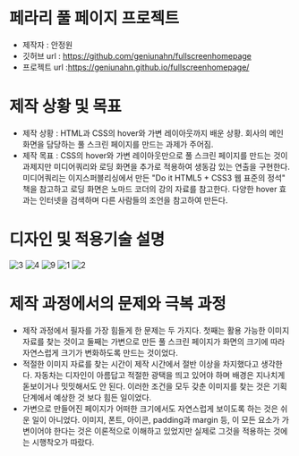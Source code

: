 # 페라리 풀 페이지 프로젝트
- 제작자 : 안정원
- 깃허브 url : https://github.com/geniunahn/fullscreenhomepage
- 프로젝트 url :https://geniunahn.github.io/fullscreenhomepage/

# 제작 상황 및 목표
- 제작 상황 : HTML과 CSS의 hover와 가변 레이아웃까지 배운 상황. 회사의 메인 화면을 담당하는 풀 스크린 페이지를 만드는 과제가 주어짐.
- 제작 목표 : CSS의 hover와 가변 레이아웃만으로 풀 스크린 페이지를 만드는 것이 과제지만 미디어쿼리와 로딩 화면을 추가로 적용하여 생동감 있는 연출을 구현한다. 미디어쿼리는 이지스퍼블리싱에서 만든 "Do it HTML5 + CSS3 웹 표준의 정석" 책을 참고하고 로딩 화면은 노마드 코더의 강의 자료를 참고한다. 다양한 hover 효과는 인터넷을 검색하며 다른 사람들의 조언을 참고하여 만든다.

# 디자인 및 적용기술 설명
![3](https://user-images.githubusercontent.com/106502672/209603978-65fa17c3-6dad-4904-8b85-d44f69118555.jpg)
![4](https://user-images.githubusercontent.com/106502672/209604039-3509b8d8-29c0-432e-a35d-37f4c4784e47.jpg)
![9](https://user-images.githubusercontent.com/106502672/209604049-f3191f0f-b75b-4975-a353-682d6f584080.jpg)
![1](https://user-images.githubusercontent.com/106502672/209604073-305412d7-1931-460e-b1a1-5e7832df373c.jpg)
![2](https://user-images.githubusercontent.com/106502672/209604080-318fcfee-2573-487f-a662-4687e1a78f4f.jpg)

# 제작 과정에서의 문제와 극복 과정
- 제작 과정에서 필자를 가장 힘들게 한 문제는 두 가지다. 첫째는 활용 가능한 이미지 자료를 찾는 것이고 둘째는 가변으로 만든 풀 스크린 페이지가 화면의 크기에 따라 자연스럽게 크기가 변화하도록 만드는 것이었다. 
- 적절한 이미지 자료를 찾는 시간이 제작 시간에서 절반 이상을 차지했다고 생각한다. 자동차는 디자인이 아름답고 적절한 광택을 띄고 있어야 하며 배경은 지나치게 돋보이거나 밋밋해서도 안 된다. 이러한 조건을 모두 갖춘 이미지를 찾는 것은 기획 단계에서 예상한 것 보다 힘든 일이었다.
- 가변으로 만들어진 페이지가 어떠한 크기에서도 자연스럽게 보이도록 하는 것은 쉬운 일이 아니었다. 이미지, 폰트, 아이콘, padding과 margin 등, 이 모든 요소가 가변이어야 한다는 것은 이론적으로 이해하고 있었지만 실제로 그것을 적용하는 것에는 시행착오가 따랐다.  


